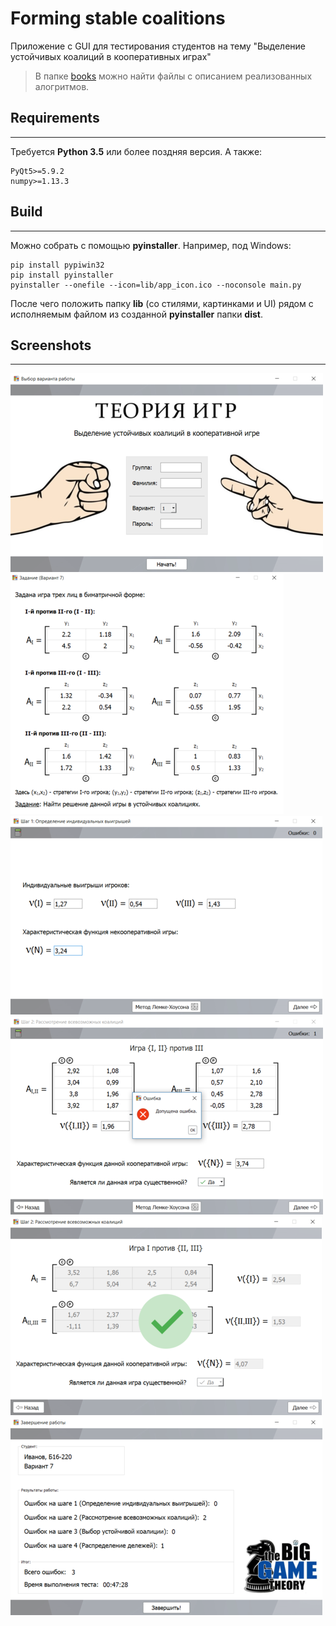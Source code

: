 # Forming stable coalitions
Приложение с GUI для тестирования студентов на тему
"Выделение устойчивых коалиций в кооперативных играх"
> В папке [books](https://bitbucket.org/TimofeyKatalnikov/forming_stable_coalitions/src/master/books/)
можно найти файлы с описанием реализованных алогритмов.

## Requirements
---
Требуется **Python 3.5** или более поздняя версия. А также:
```
PyQt5>=5.9.2
numpy>=1.13.3
```

## Build
---
Можно собрать с помощью **pyinstaller**. Например, под Windows:
```
pip install pypiwin32
pip install pyinstaller
pyinstaller --onefile --icon=lib/app_icon.ico --noconsole main.py
```
После чего положить папку **lib** (со стилями, картинками и UI) рядом 
с исполняемым файлом из созданной **pyinstaller** папки **dist**.

## Screenshots
---
![Screenshot_1](screenshots/Screenshot_1.png)
![Screenshot_2](screenshots/Screenshot_2.png)
![Screenshot_3](screenshots/Screenshot_3.png) 
![Screenshot_4](screenshots/Screenshot_4.png)
![Screenshot_5](screenshots/Screenshot_5.png) 
![Screenshot_6](screenshots/Screenshot_6.png)
